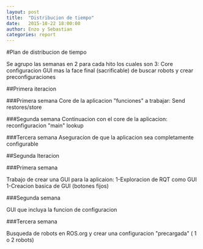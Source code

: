```yaml
---
layout: post
title:  "Distribucion de tiempo"
date:   2015-10-22 18:00:00
author: Enzo y Sebastian
categories: report
---
```


#Plan de distribucion de tiempo

Se agrupo las semanas en 2 para cada hito
los cuales son 3:
Core
configuracion
GUI
mas la face final (sacrificable) de buscar robots y crear preconfiguraciones 

##Primera iteracion

###Primera semana
Core de la aplicacion
"funciones" a trabajar:
Send
restores/store

###Segunda semana
Continuacion con el core de la aplicacion:
reconfiguracion
"main"
lookup

###Tercera semana
Aseguracion de que la aplicacion sea completamente configurable 


##Segunda Iteracion

###Primera semana

Trabajo de crear una GUI para la aplicaion:
1-Exploracion de RQT como GUI
1-Creacion basica de GUI (botones fijos)

###Segunda semana

GUI que incluya la funcion de configuracion 

###Tercera semana

Busqueda de robots en ROS.org y crear una configuracion "precargada" ( 1 o 2 robots)
